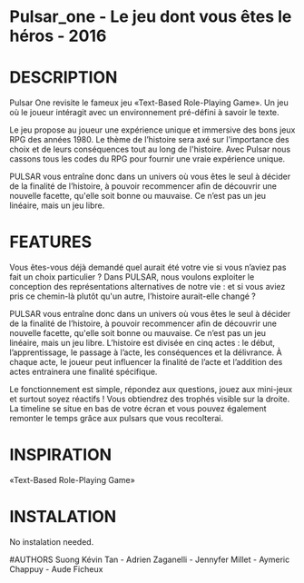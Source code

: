 # Pulsar_one - Le jeu dont vous êtes le héros - 2016



# DESCRIPTION
Pulsar One revisite le fameux jeu «Text-Based Role-Playing Game». Un jeu où le joueur intéragit avec un environnement pré-défini à savoir le texte.

Le  jeu propose au joueur une expérience unique et immersive des bons jeux RPG des années 1980. Le thème de l’histoire sera axé sur l'importance des choix et de leurs conséquences tout au long de l'histoire. Avec Pulsar nous cassons tous les codes du RPG pour fournir une vraie expérience unique.

PULSAR vous entraîne donc dans un univers où vous êtes le seul à décider de la finalité de l’histoire, à pouvoir
recommencer afin de découvrir une nouvelle facette, qu'elle soit bonne ou mauvaise. Ce n’est pas un jeu linéaire, mais
un jeu libre.


# FEATURES
Vous êtes-vous déjà demandé quel aurait été votre vie si vous n’aviez pas fait un choix particulier ? 
Dans PULSAR, nous voulons exploiter le conception des représentations alternatives de notre vie : et si vous aviez pris ce chemin-là plutôt qu'un autre, l’histoire aurait-elle changé ?

PULSAR vous entraîne donc dans un univers où vous êtes le seul à décider de la finalité de l’histoire, à pouvoir
recommencer afin de découvrir une nouvelle facette, qu'elle soit bonne ou mauvaise. Ce n’est pas un jeu linéaire, mais
un jeu libre.
L’histoire est divisée en cinq actes : le début, l’apprentissage, le passage à l’acte, les conséquences et la délivrance. À
chaque acte, le joueur peut influencer la finalité de l’acte et l’addition des actes entrainera une finalité spécifique.

Le fonctionnement est simple, répondez aux questions, jouez aux mini-jeux et surtout soyez réactifs ! Vous obtiendrez des trophés visible sur la droite. La timeline se situe en bas de votre écran et vous pouvez également remonter le temps grâce aux pulsars que vous recolterai.



# INSPIRATION
«Text-Based Role-Playing Game»


# INSTALATION
No instalation needed.


#AUTHORS
Suong Kévin Tan - Adrien Zaganelli - Jennyfer Millet - Aymeric Chappuy - Aude Ficheux
